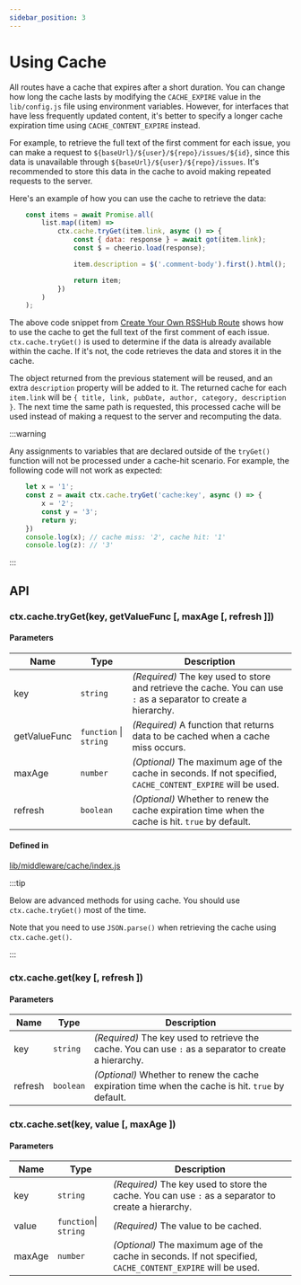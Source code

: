 ```yaml
---
sidebar_position: 3
---
```


# Using Cache

All routes have a cache that expires after a short duration. You can change how long the cache lasts by modifying the `CACHE_EXPIRE` value in the `lib/config.js` file using environment variables. However, for interfaces that have less frequently updated content, it's better to specify a longer cache expiration time using `CACHE_CONTENT_EXPIRE` instead.

For example, to retrieve the full text of the first comment for each issue, you can make a request to `${baseUrl}/${user}/${repo}/issues/${id}`, since this data is unavailable through `${baseUrl}/${user}/${repo}/issues`. It's recommended to store this data in the cache to avoid making repeated requests to the server.

Here's an example of how you can use the cache to retrieve the data:

```js
    const items = await Promise.all(
        list.map((item) =>
            ctx.cache.tryGet(item.link, async () => {
                const { data: response } = await got(item.link);
                const $ = cheerio.load(response);

                item.description = $('.comment-body').first().html();

                return item;
            })
        )
    );
```

The above code snippet from [Create Your Own RSSHub Route](/joinus/new-rss/start-code#better-reading-experience) shows how to use the cache to get the full text of the first comment of each issue. `ctx.cache.tryGet()` is used to determine if the data is already available within the cache. If it's not, the code retrieves the data and stores it in the cache.

The object returned from the previous statement will be reused, and an extra `description` property will be added to it. The returned cache for each `item.link` will be `{ title, link, pubDate, author, category, description }`. The next time the same path is requested, this processed cache will be used instead of making a request to the server and recomputing the data.

:::warning

Any assignments to variables that are declared outside of the `tryGet()` function will not be processed under a cache-hit scenario. For example, the following code will not work as expected:

```js
    let x = '1';
    const z = await ctx.cache.tryGet('cache:key', async () => {
        x = '2';
        const y = '3';
        return y;
    })
    console.log(x); // cache miss: '2', cache hit: '1'
    console.log(z): // '3'
```

:::

## API

### ctx.cache.tryGet(key, getValueFunc [, maxAge [, refresh ]])

#### Parameters

| Name | Type | Description |
| ---- | ---- | ----------- |
| key  | `string` | *(Required)* The key used to store and retrieve the cache. You can use `:` as a separator to create a hierarchy. |
| getValueFunc | `function` \| `string` | *(Required)* A function that returns data to be cached when a cache miss occurs.
| maxAge | `number` | *(Optional)* The maximum age of the cache in seconds. If not specified, `CACHE_CONTENT_EXPIRE` will be used. |
| refresh | `boolean` | *(Optional)* Whether to renew the cache expiration time when the cache is hit. `true` by default. |

#### Defined in

[lib/middleware/cache/index.js](https://github.com/DIYgod/RSSHub/blob/master/lib/middleware/cache/index.js#L58)

:::tip

Below are advanced methods for using cache. You should use `ctx.cache.tryGet()` most of the time.

Note that you need to use `JSON.parse()` when retrieving the cache using `ctx.cache.get()`.

:::

### ctx.cache.get(key [, refresh ])

#### Parameters

| Name | Type | Description |
| ---- | ---- | ----------- |
| key  | `string` | *(Required)* The key used to retrieve the cache. You can use `:` as a separator to create a hierarchy. |
| refresh | `boolean` | *(Optional)* Whether to renew the cache expiration time when the cache is hit. `true` by default. |

### ctx.cache.set(key, value [, maxAge ])

#### Parameters

| Name | Type | Description |
| ---- | ---- | ----------- |
| key  | `string` | *(Required)* The key used to store the cache. You can use `:` as a separator to create a hierarchy. |
| value | `function`\| `string` | *(Required)* The value to be cached. |
| maxAge | `number` | *(Optional)* The maximum age of the cache in seconds. If not specified, `CACHE_CONTENT_EXPIRE` will be used. |
